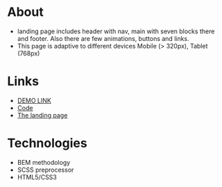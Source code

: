 # About
- landing page includes header with nav, main with seven blocks there and footer. Also there are few animations, buttons and links.
- This page is adaptive to different devices Mobile (> 320px), Tablet (768px)

# Links
- [DEMO LINK](https://yurasokal.github.io/mcgrev/)
- [Code](https://github.com/yurasokal/mcgrev)
- [The landing page](https://previews.dropbox.com/p/thumb/ABIxX0yp9f5Mz1X4vMvWNNHE5n0jjt6dIVVPNL9xJQv8cQmXv8AxR6P_wfE_hWnmCq7smC7mSDIwxm64V4V95S6b1GA3T7FMe5LLs4SkNvuzm0s8vjH9d-Pb6c17A19ZPt6m8UD7z6GcsBnFh_sUNIv1xYsL73Fhtsfp7AQfflal1cviYoqLDVo_fGYrn_Qg4NaXORTod6smphhKiBtPA7U4tGvaagL2CUbbRTr6QRCorPNPF5LQv2hLh5kqMMqs-nPYau3yV2DpgOVz-gLcXMCvbCYleSmn6Orps2_YQMr0XlVEmkSWUlR2fJnTvvTeLkaijwcvcIRvPB801qxHCAp5k9R20gfTXhQBM8oiL3dgbp4aefIo8BAIC3KneUnIxYL5ei16gAwBrILgtvevWpR4gX-0ndXQKXQMAZpJtmr5RqULwYG7NmYkA3B0YQzMEVP2X8H--mTxeH41lMxbk1qNJD_bvKOO3MS29V4q8Qqn6UqNJybef_MHrx_mfV0wwfc4Wwm1CPQHn2xCv6urWyU5_7RtwEEFItryXC9l46OCchWLfm03u99CdJpMmU4AyBz6b7ByrlWrbgj4yDoiPx7jW3zVcdi554rFWa20G8obmVqvxqYokXIr_5CQx_bvhA4FbVEdlGi2PQ55D_cQrM8Ghr59B3tMZj0anZ8LAAlxfA/p.png?fv_content=true&size_mode=5)

# Technologies
- BEM methodology
- SCSS preprocessor
- HTML5/CSS3

